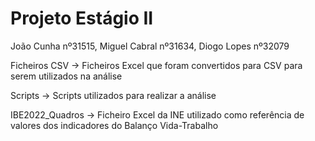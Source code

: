 # Projeto Estágio II

João Cunha nº31515, Miguel Cabral nº31634, Diogo Lopes nº32079

Ficheiros CSV -> Ficheiros Excel que foram convertidos para CSV para serem utilizados na análise

Scripts -> Scripts utilizados para realizar a análise 

IBE2022_Quadros -> Ficheiro Excel da INE utilizado como referência de valores dos indicadores do Balanço Vida-Trabalho
